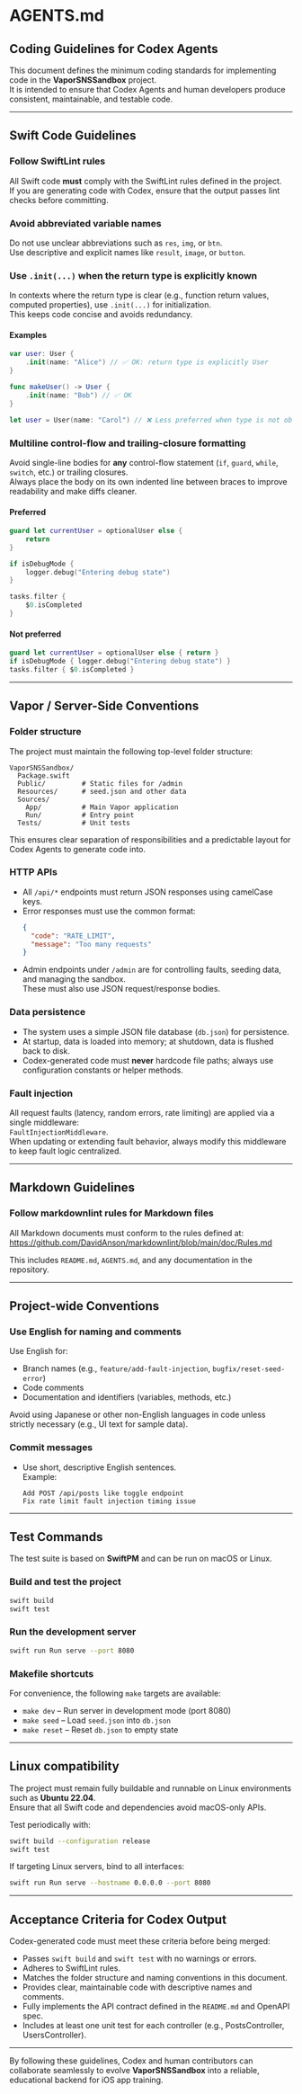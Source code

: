 # AGENTS.md

## Coding Guidelines for Codex Agents

This document defines the minimum coding standards for implementing code in the **VaporSNSSandbox** project.  
It is intended to ensure that Codex Agents and human developers produce consistent, maintainable, and testable code.

---

## Swift Code Guidelines

### Follow SwiftLint rules

All Swift code **must** comply with the SwiftLint rules defined in the project.  
If you are generating code with Codex, ensure that the output passes lint checks before committing.

### Avoid abbreviated variable names

Do not use unclear abbreviations such as `res`, `img`, or `btn`.  
Use descriptive and explicit names like `result`, `image`, or `button`.

### Use `.init(...)` when the return type is explicitly known

In contexts where the return type is clear (e.g., function return values, computed properties), use `.init(...)` for initialization.  
This keeps code concise and avoids redundancy.

#### Examples

```swift
var user: User {
    .init(name: "Alice") // ✅ OK: return type is explicitly User
}

func makeUser() -> User {
    .init(name: "Bob") // ✅ OK
}

let user = User(name: "Carol") // ❌ Less preferred when type is not obvious
```

### Multiline control-flow and trailing-closure formatting

Avoid single-line bodies for **any** control-flow statement (`if`, `guard`, `while`, `switch`, etc.) or trailing closures.  
Always place the body on its own indented line between braces to improve readability and make diffs cleaner.

#### Preferred

```swift
guard let currentUser = optionalUser else {
    return
}

if isDebugMode {
    logger.debug("Entering debug state")
}

tasks.filter {
    $0.isCompleted
}
```

#### Not preferred

```swift
guard let currentUser = optionalUser else { return }
if isDebugMode { logger.debug("Entering debug state") }
tasks.filter { $0.isCompleted }
```

---

## Vapor / Server-Side Conventions

### Folder structure

The project must maintain the following top-level folder structure:

```
VaporSNSSandbox/
  Package.swift
  Public/         # Static files for /admin
  Resources/      # seed.json and other data
  Sources/
    App/          # Main Vapor application
    Run/          # Entry point
  Tests/          # Unit tests
```

This ensures clear separation of responsibilities and a predictable layout for Codex Agents to generate code into.

### HTTP APIs

- All `/api/*` endpoints must return JSON responses using camelCase keys.
- Error responses must use the common format:
  ```json
  {
    "code": "RATE_LIMIT",
    "message": "Too many requests"
  }
  ```
- Admin endpoints under `/admin` are for controlling faults, seeding data, and managing the sandbox.  
  These must also use JSON request/response bodies.

### Data persistence

- The system uses a simple JSON file database (`db.json`) for persistence.
- At startup, data is loaded into memory; at shutdown, data is flushed back to disk.
- Codex-generated code must **never** hardcode file paths; always use configuration constants or helper methods.

### Fault injection

All request faults (latency, random errors, rate limiting) are applied via a single middleware:  
`FaultInjectionMiddleware`.  
When updating or extending fault behavior, always modify this middleware to keep fault logic centralized.

---

## Markdown Guidelines

### Follow markdownlint rules for Markdown files

All Markdown documents must conform to the rules defined at:  
https://github.com/DavidAnson/markdownlint/blob/main/doc/Rules.md

This includes `README.md`, `AGENTS.md`, and any documentation in the repository.

---

## Project-wide Conventions

### Use English for naming and comments

Use English for:

- Branch names (e.g., `feature/add-fault-injection`, `bugfix/reset-seed-error`)
- Code comments
- Documentation and identifiers (variables, methods, etc.)

Avoid using Japanese or other non-English languages in code unless strictly necessary (e.g., UI text for sample data).

### Commit messages

- Use short, descriptive English sentences.  
  Example:  
  ```
  Add POST /api/posts like toggle endpoint
  Fix rate limit fault injection timing issue
  ```

---

## Test Commands

The test suite is based on **SwiftPM** and can be run on macOS or Linux.

### Build and test the project
```sh
swift build
swift test
```

### Run the development server
```sh
swift run Run serve --port 8080
```

### Makefile shortcuts
For convenience, the following `make` targets are available:

- `make dev` – Run server in development mode (port 8080)
- `make seed` – Load `seed.json` into `db.json`
- `make reset` – Reset `db.json` to empty state

---

## Linux compatibility

The project must remain fully buildable and runnable on Linux environments such as **Ubuntu 22.04**.  
Ensure that all Swift code and dependencies avoid macOS-only APIs.

Test periodically with:

```sh
swift build --configuration release
swift test
```

If targeting Linux servers, bind to all interfaces:

```sh
swift run Run serve --hostname 0.0.0.0 --port 8080
```

---

## Acceptance Criteria for Codex Output

Codex-generated code must meet these criteria before being merged:

- Passes `swift build` and `swift test` with no warnings or errors.
- Adheres to SwiftLint rules.
- Matches the folder structure and naming conventions in this document.
- Provides clear, maintainable code with descriptive names and comments.
- Fully implements the API contract defined in the `README.md` and OpenAPI spec.
- Includes at least one unit test for each controller (e.g., PostsController, UsersController).

---

By following these guidelines, Codex and human contributors can collaborate seamlessly to evolve **VaporSNSSandbox** into a reliable, educational backend for iOS app training.
